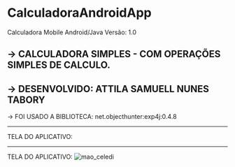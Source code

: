 # CalculadoraAndroidApp
Calculadora Mobile Android/Java
Versão: 1.0

-> CALCULADORA SIMPLES - COM OPERAÇÕES SIMPLES DE CALCULO.
-----------------------------------------------------------------------------------------------------------------------------------------------------------------------------------------------
-> DESENVOLVIDO: ATTILA SAMUELL NUNES TABORY
-----------------------------------------------------------------------------------------------------------------------------------------------------------------------------------------------
-> FOI USADO A BIBLIOTECA: net.objecthunter:exp4j:0.4.8

-------------------------------------------------------------------------------------------------------------------------------------------------------------------------
TELA DO APLICATIVO:



-------------------------------------------------------------------------------------------------------------------------------------------------------------------------
TELA DO APLICATIVO: ![mao_celedi](https://user-images.githubusercontent.com/76443540/122677665-aad25c80-d1b9-11eb-9e69-51c13b131aee.png)





